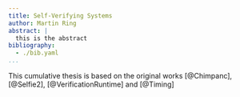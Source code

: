 ```yaml
---
title: Self-Verifying Systems
author: Martin Ring
abstract: |
  this is the abstract
bibliography:
  - ./bib.yaml
...
```


This cumulative thesis is based on the original works [@Chimpanc], [@Selfie2], 
[@VerificationRuntime] and [@Timing]